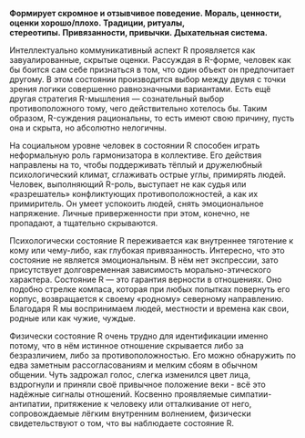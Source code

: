 **Формирует скромное и отзывчивое поведение. Мораль, ценности, оценки хорошо/плохо. Традиции, ритуалы, стереотипы. Привязанности, привычки. Дыхательная система.**

Интеллектуально коммуникативный аспект R проявляется как завуалированные, скрытые оценки. Рассуждая в R-форме, человек как бы боится сам себе признаться в том, что один объект он предпочитает другому. В этом состоянии производится выбор между двумя с точки зрения логики совершенно равнозначными вариантами. Есть ещё другая стратегия R-мышления — сознательный выбор противоположного тому, чего действительно хотелось бы. Таким образом, R-суждения рациональны, то есть имеют свою причину, пусть она и скрыта, но абсолютно нелогичны.

На социальном уровне человек в состоянии R способен играть неформальную роль гармонизатора в коллективе. Его действия направлены на то, чтобы поддерживать тёплый и дружелюбный психологический климат, сглаживать острые углы, примирять людей. Человек, выполняющий R-роль, выступает не как судья или «разрешатель» конфликтующих противоположностей, а как их примиритель. Он умеет успокоить людей, снять эмоциональное напряжение. Личные приверженности при этом, конечно, не пропадают, а тщательно скрываются.

Психологически состояние R переживается как внутреннее тяготение к кому или чему-либо, как глубокая привязанность. Интересно, что это состояние не является эмоциональным. В нём нет экспрессии, зато присутствует долговременная зависимость морально-этического характера. Состояние R — это гарантия верности в отношениях. Оно подобно стрелке компаса, которая при любых попытках повернуть его корпус, возвращается к своему «родному» северному направлению. Благодаря R мы воспринимаем людей, местности и времена как свои, родные или как чужие, чуждые.

Физически состояние R очень трудно для идентификации именно потому, что в нём истинное отношение скрывается либо за безразличием, либо за противоположностью. Его можно обнаружить по едва заметным рассогласованиям и мелким сбоям в обычном общении. Чуть задрожал голос, слегка изменился цвет лица, вздрогнули и приняли своё привычное положение веки - всё это надёжные сигналы отношений. Косвенно проявляемые симпатии-антипатии, притяжение к человеку или отталкивание от него, сопровождаемые лёгким внутренним волнением, физически свидетельствуют о том, что вы наблюдаете состояние R.